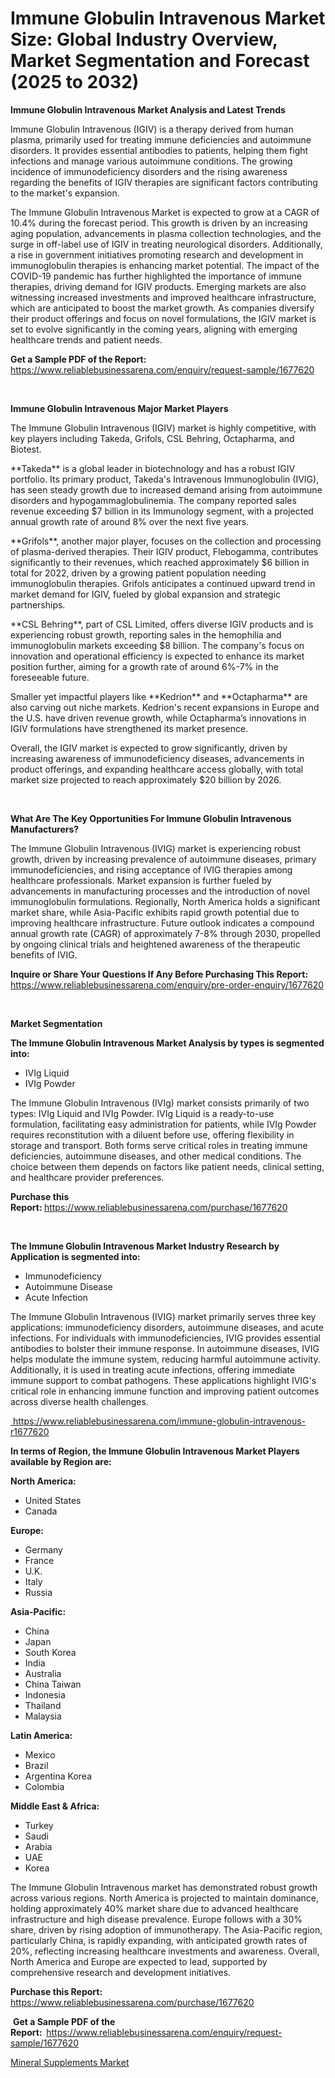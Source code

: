 <p><h1>Immune Globulin Intravenous Market Size: Global Industry Overview, Market Segmentation and Forecast (2025 to 2032)</h1></p><p><strong>Immune Globulin Intravenous Market Analysis and Latest Trends</strong></p>
<p><p>Immune Globulin Intravenous (IGIV) is a therapy derived from human plasma, primarily used for treating immune deficiencies and autoimmune disorders. It provides essential antibodies to patients, helping them fight infections and manage various autoimmune conditions. The growing incidence of immunodeficiency disorders and the rising awareness regarding the benefits of IGIV therapies are significant factors contributing to the market's expansion.</p><p>The Immune Globulin Intravenous Market is expected to grow at a CAGR of 10.4% during the forecast period. This growth is driven by an increasing aging population, advancements in plasma collection technologies, and the surge in off-label use of IGIV in treating neurological disorders. Additionally, a rise in government initiatives promoting research and development in immunoglobulin therapies is enhancing market potential. The impact of the COVID-19 pandemic has further highlighted the importance of immune therapies, driving demand for IGIV products. Emerging markets are also witnessing increased investments and improved healthcare infrastructure, which are anticipated to boost the market growth. As companies diversify their product offerings and focus on novel formulations, the IGIV market is set to evolve significantly in the coming years, aligning with emerging healthcare trends and patient needs.</p></p>
<p><strong>Get a Sample PDF of the Report:&nbsp;</strong> <a href="https://www.reliablebusinessarena.com/enquiry/request-sample/1677620?utm_campaign=2515&utm_medium=2&utm_source=Github&utm_content=ia&utm_term=08032025&utm_id=immune-globulin-intravenous">https://www.reliablebusinessarena.com/enquiry/request-sample/1677620</a></p>
<p>&nbsp;</p>
<p><strong>Immune Globulin Intravenous Major Market Players</strong></p>
<p><p>The Immune Globulin Intravenous (IGIV) market is highly competitive, with key players including Takeda, Grifols, CSL Behring, Octapharma, and Biotest. </p><p>**Takeda** is a global leader in biotechnology and has a robust IGIV portfolio. Its primary product, Takeda's Intravenous Immunoglobulin (IVIG), has seen steady growth due to increased demand arising from autoimmune disorders and hypogammaglobulinemia. The company reported sales revenue exceeding $7 billion in its Immunology segment, with a projected annual growth rate of around 8% over the next five years.</p><p>**Grifols**, another major player, focuses on the collection and processing of plasma-derived therapies. Their IGIV product, Flebogamma, contributes significantly to their revenues, which reached approximately $6 billion in total for 2022, driven by a growing patient population needing immunoglobulin therapies. Grifols anticipates a continued upward trend in market demand for IGIV, fueled by global expansion and strategic partnerships.</p><p>**CSL Behring**, part of CSL Limited, offers diverse IGIV products and is experiencing robust growth, reporting sales in the hemophilia and immunoglobulin markets exceeding $8 billion. The company's focus on innovation and operational efficiency is expected to enhance its market position further, aiming for a growth rate of around 6%-7% in the foreseeable future.</p><p>Smaller yet impactful players like **Kedrion** and **Octapharma** are also carving out niche markets. Kedrion's recent expansions in Europe and the U.S. have driven revenue growth, while Octapharma’s innovations in IGIV formulations have strengthened its market presence.</p><p>Overall, the IGIV market is expected to grow significantly, driven by increasing awareness of immunodeficiency diseases, advancements in product offerings, and expanding healthcare access globally, with total market size projected to reach approximately $20 billion by 2026.</p></p>
<p>&nbsp;</p>
<p><strong>What Are The Key Opportunities For Immune Globulin Intravenous Manufacturers?</strong></p>
<p><p>The Immune Globulin Intravenous (IVIG) market is experiencing robust growth, driven by increasing prevalence of autoimmune diseases, primary immunodeficiencies, and rising acceptance of IVIG therapies among healthcare professionals. Market expansion is further fueled by advancements in manufacturing processes and the introduction of novel immunoglobulin formulations. Regionally, North America holds a significant market share, while Asia-Pacific exhibits rapid growth potential due to improving healthcare infrastructure. Future outlook indicates a compound annual growth rate (CAGR) of approximately 7-8% through 2030, propelled by ongoing clinical trials and heightened awareness of the therapeutic benefits of IVIG.</p></p>
<p><strong>Inquire or Share Your Questions If Any Before Purchasing This Report:</strong> <a href="https://www.reliablebusinessarena.com/enquiry/pre-order-enquiry/1677620?utm_campaign=2515&utm_medium=2&utm_source=Github&utm_content=ia&utm_term=08032025&utm_id=immune-globulin-intravenous">https://www.reliablebusinessarena.com/enquiry/pre-order-enquiry/1677620</a></p>
<p>&nbsp;</p>
<p><strong>Market Segmentation</strong></p>
<p><strong>The Immune Globulin Intravenous Market Analysis by types is segmented into:</strong></p>
<p><ul><li>IVIg Liquid</li><li>IVIg Powder</li></ul></p>
<p><p>The Immune Globulin Intravenous (IVIg) market consists primarily of two types: IVIg Liquid and IVIg Powder. IVIg Liquid is a ready-to-use formulation, facilitating easy administration for patients, while IVIg Powder requires reconstitution with a diluent before use, offering flexibility in storage and transport. Both forms serve critical roles in treating immune deficiencies, autoimmune diseases, and other medical conditions. The choice between them depends on factors like patient needs, clinical setting, and healthcare provider preferences.</p></p>
<p><strong>Purchase this Report:&nbsp;</strong><a href="https://www.reliablebusinessarena.com/purchase/1677620?utm_campaign=2515&utm_medium=2&utm_source=Github&utm_content=ia&utm_term=08032025&utm_id=immune-globulin-intravenous">https://www.reliablebusinessarena.com/purchase/1677620</a></p>
<p>&nbsp;</p>
<p><strong>The Immune Globulin Intravenous Market Industry Research by Application is segmented into:</strong></p>
<p><ul><li>Immunodeficiency</li><li>Autoimmune Disease</li><li>Acute Infection</li></ul></p>
<p><p>The Immune Globulin Intravenous (IVIG) market primarily serves three key applications: immunodeficiency disorders, autoimmune diseases, and acute infections. For individuals with immunodeficiencies, IVIG provides essential antibodies to bolster their immune response. In autoimmune diseases, IVIG helps modulate the immune system, reducing harmful autoimmune activity. Additionally, it is used in treating acute infections, offering immediate immune support to combat pathogens. These applications highlight IVIG's critical role in enhancing immune function and improving patient outcomes across diverse health challenges.</p></p>
<p><a href="https://www.reliablebusinessarena.com/immune-globulin-intravenous-r1677620?utm_campaign=2515&utm_medium=2&utm_source=Github&utm_content=ia&utm_term=08032025&utm_id=immune-globulin-intravenous">&nbsp;https://www.reliablebusinessarena.com/immune-globulin-intravenous-r1677620</a></p>
<p><strong>In terms of Region, the Immune Globulin Intravenous Market Players available by Region are:</strong></p>
<p>
    <p> <strong> North America: </strong>
        <ul>
            <li>United States</li>
            <li>Canada</li>
        </ul>
        </p> 
    <p> <strong> Europe: </strong>
        <ul>
            <li>Germany</li>
            <li>France</li>
            <li>U.K.</li>
            <li>Italy</li>
            <li>Russia</li>
        </ul>
        </p> 
    <p> <strong> Asia-Pacific: </strong>
        <ul>
            <li>China</li>
            <li>Japan</li>
            <li>South Korea</li>
            <li>India</li>
            <li>Australia</li>
            <li>China Taiwan</li>
            <li>Indonesia</li>
            <li>Thailand</li>
            <li>Malaysia</li>
        </ul>
        </p> 
    <p> <strong> Latin America: </strong>
        <ul>
            <li>Mexico</li>
            <li>Brazil</li>
            <li>Argentina Korea</li>
            <li>Colombia</li>
        </ul>
        </p> 
    <p> <strong> Middle East & Africa: </strong>
        <ul>
            <li>Turkey</li>
            <li>Saudi</li>
            <li>Arabia</li>
            <li>UAE</li>
            <li>Korea</li>
        </ul>
    </p>
    </p>
<p><p>The Immune Globulin Intravenous market has demonstrated robust growth across various regions. North America is projected to maintain dominance, holding approximately 40% market share due to advanced healthcare infrastructure and high disease prevalence. Europe follows with a 30% share, driven by rising adoption of immunotherapy. The Asia-Pacific region, particularly China, is rapidly expanding, with anticipated growth rates of 20%, reflecting increasing healthcare investments and awareness. Overall, North America and Europe are expected to lead, supported by comprehensive research and development initiatives.</p></p>
<p><strong>Purchase this Report: </strong><a href="https://www.reliablebusinessarena.com/purchase/1677620?utm_campaign=2515&utm_medium=2&utm_source=Github&utm_content=ia&utm_term=08032025&utm_id=immune-globulin-intravenous">https://www.reliablebusinessarena.com/purchase/1677620</a></p>
<p>&nbsp;<strong>Get a Sample PDF of the Report:&nbsp;&nbsp;</strong><a href="https://www.reliablebusinessarena.com/enquiry/request-sample/1677620?utm_campaign=2515&utm_medium=2&utm_source=Github&utm_content=ia&utm_term=08032025&utm_id=immune-globulin-intravenous">https://www.reliablebusinessarena.com/enquiry/request-sample/1677620</a></p>
<p><strong></strong></p>
<p><p><a href="https://github.com/barnickclara79/Market-Research-Report-List-1/blob/main/mineral-supplements-market.md?utm_campaign=2515&utm_medium=2&utm_source=Github&utm_content=ia&utm_term=08032025&utm_id=immune-globulin-intravenous">Mineral Supplements Market</a></p></p>